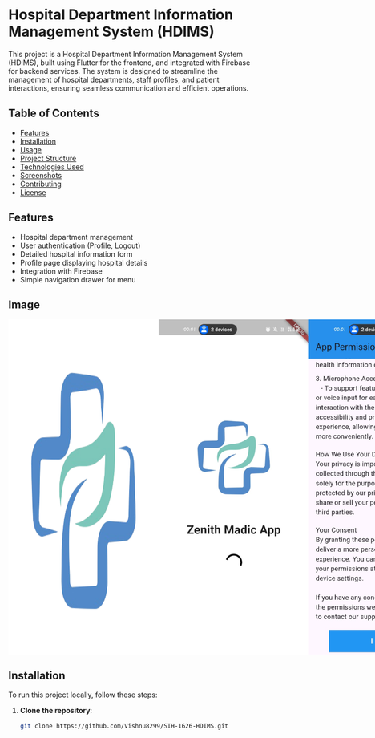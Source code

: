 # Hospital Department Information Management System (HDIMS)

This project is a Hospital Department Information Management System (HDIMS), built using Flutter for the frontend, and integrated with Firebase for backend services. The system is designed to streamline the management of hospital departments, staff profiles, and patient interactions, ensuring seamless communication and efficient operations.
## Table of Contents

- [Features](#features)
- [Installation](#installation)
- [Usage](#usage)
- [Project Structure](#project-structure)
- [Technologies Used](#technologies-used)
- [Screenshots](#screenshots)
- [Contributing](#contributing)
- [License](#license)

## Features

- Hospital department management
- User authentication (Profile, Logout)
- Detailed hospital information form
- Profile page displaying hospital details
- Integration with Firebase
- Simple navigation drawer for menu
## Image
<div style="display: flex; justify-content: space-around;">
  <img src="assets/logo.png" width="300" alt="Hospital Form Page">
  <img src="assets/zenith.jpg" width="300" alt="Hospital Home Page">
   <img src="assets/zenith1.jpg" width="300" alt="Hospital Home Page">
   <img src="assets/zenith2.jpg" width="300" alt="Hospital Home Page">
   <img src="assets/zenith3.jpg" width="300" alt="Hospital Home Page">
   <img src="assets/zenith4.jpg" width="300" alt="Hospital Home Page">
   <img src="assets/zenith5.jpg" width="300" alt="Hospital Home Page">
   <img src="assets/zenith6.jpg" width="300" alt="Hospital Home Page">
</div>

## Installation

To run this project locally, follow these steps:

1. **Clone the repository**:
   ```bash
   git clone https://github.com/Vishnu8299/SIH-1626-HDIMS.git
